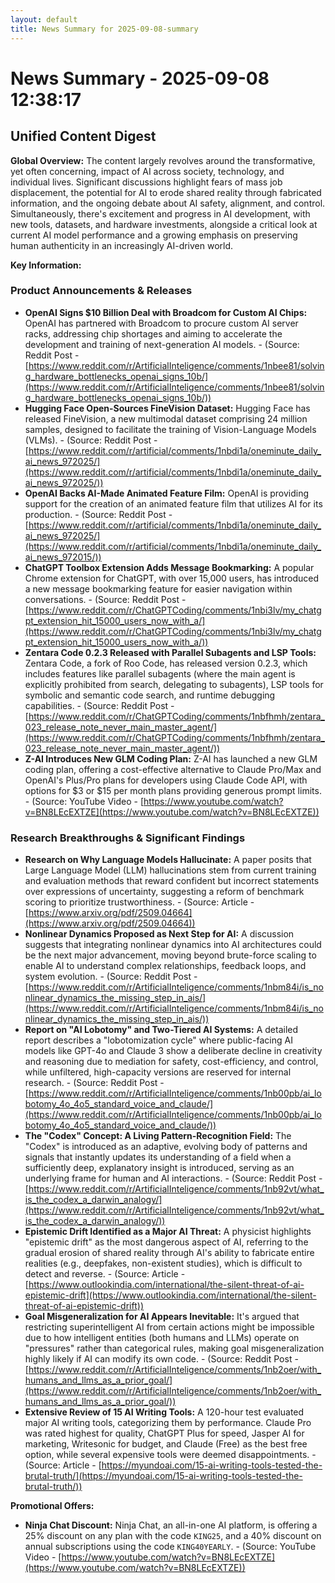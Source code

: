 ```yaml
---
layout: default
title: News Summary for 2025-09-08-summary
---
```

# News Summary - 2025-09-08 12:38:17

## Unified Content Digest

**Global Overview:**
The content largely revolves around the transformative, yet often concerning, impact of AI across society, technology, and individual lives. Significant discussions highlight fears of mass job displacement, the potential for AI to erode shared reality through fabricated information, and the ongoing debate about AI safety, alignment, and control. Simultaneously, there's excitement and progress in AI development, with new tools, datasets, and hardware investments, alongside a critical look at current AI model performance and a growing emphasis on preserving human authenticity in an increasingly AI-driven world.

**Key Information:**

### Product Announcements & Releases
*   **OpenAI Signs $10 Billion Deal with Broadcom for Custom AI Chips:** OpenAI has partnered with Broadcom to procure custom AI server racks, addressing chip shortages and aiming to accelerate the development and training of next-generation AI models. - (Source: Reddit Post - [https://www.reddit.com/r/ArtificialInteligence/comments/1nbee81/solving_hardware_bottlenecks_openai_signs_10b/](https://www.reddit.com/r/ArtificialInteligence/comments/1nbee81/solving_hardware_bottlenecks_openai_signs_10b/))
*   **Hugging Face Open-Sources FineVision Dataset:** Hugging Face has released FineVision, a new multimodal dataset comprising 24 million samples, designed to facilitate the training of Vision-Language Models (VLMs). - (Source: Reddit Post - [https://www.reddit.com/r/artificial/comments/1nbdi1a/oneminute_daily_ai_news_972025/](https://www.reddit.com/r/artificial/comments/1nbdi1a/oneminute_daily_ai_news_972025/))
*   **OpenAI Backs AI-Made Animated Feature Film:** OpenAI is providing support for the creation of an animated feature film that utilizes AI for its production. - (Source: Reddit Post - [https://www.reddit.com/r/artificial/comments/1nbdi1a/oneminute_daily_ai_news_972025/](https://www.reddit.com/r/artificial/comments/1nbdi1a/oneminute_daily_ai_news_972015/))
*   **ChatGPT Toolbox Extension Adds Message Bookmarking:** A popular Chrome extension for ChatGPT, with over 15,000 users, has introduced a new message bookmarking feature for easier navigation within conversations. - (Source: Reddit Post - [https://www.reddit.com/r/ChatGPTCoding/comments/1nbi3lv/my_chatgpt_extension_hit_15000_users_now_with_a/](https://www.reddit.com/r/ChatGPTCoding/comments/1nbi3lv/my_chatgpt_extension_hit_15000_users_now_with_a/))
*   **Zentara Code 0.2.3 Released with Parallel Subagents and LSP Tools:** Zentara Code, a fork of Roo Code, has released version 0.2.3, which includes features like parallel subagents (where the main agent is explicitly prohibited from search, delegating to subagents), LSP tools for symbolic and semantic code search, and runtime debugging capabilities. - (Source: Reddit Post - [https://www.reddit.com/r/ChatGPTCoding/comments/1nbfhmh/zentara_023_release_note_never_main_master_agent/](https://www.reddit.com/r/ChatGPTCoding/comments/1nbfhmh/zentara_023_release_note_never_main_master_agent/))
*   **Z-AI Introduces New GLM Coding Plan:** Z-AI has launched a new GLM coding plan, offering a cost-effective alternative to Claude Pro/Max and OpenAI's Plus/Pro plans for developers using Claude Code API, with options for $3 or $15 per month plans providing generous prompt limits. - (Source: YouTube Video - [https://www.youtube.com/watch?v=BN8LEcEXTZE](https://www.youtube.com/watch?v=BN8LEcEXTZE))

### Research Breakthroughs & Significant Findings
*   **Research on Why Language Models Hallucinate:** A paper posits that Large Language Model (LLM) hallucinations stem from current training and evaluation methods that reward confident but incorrect statements over expressions of uncertainty, suggesting a reform of benchmark scoring to prioritize trustworthiness. - (Source: Article - [https://www.arxiv.org/pdf/2509.04664](https://www.arxiv.org/pdf/2509.04664))
*   **Nonlinear Dynamics Proposed as Next Step for AI:** A discussion suggests that integrating nonlinear dynamics into AI architectures could be the next major advancement, moving beyond brute-force scaling to enable AI to understand complex relationships, feedback loops, and system evolution. - (Source: Reddit Post - [https://www.reddit.com/r/ArtificialInteligence/comments/1nbm84i/is_nonlinear_dynamics_the_missing_step_in_ais/](https://www.reddit.com/r/ArtificialInteligence/comments/1nbm84i/is_nonlinear_dynamics_the_missing_step_in_ais/))
*   **Report on "AI Lobotomy" and Two-Tiered AI Systems:** A detailed report describes a "lobotomization cycle" where public-facing AI models like GPT-4o and Claude 3 show a deliberate decline in creativity and reasoning due to mediation for safety, cost-efficiency, and control, while unfiltered, high-capacity versions are reserved for internal research. - (Source: Reddit Post - [https://www.reddit.com/r/ArtificialInteligence/comments/1nb00pb/ai_lobotomy_4o_4o5_standard_voice_and_claude/](https://www.reddit.com/r/ArtificialInteligence/comments/1nb00pb/ai_lobotomy_4o_4o5_standard_voice_and_claude/))
*   **The "Codex" Concept: A Living Pattern-Recognition Field:** The "Codex" is introduced as an adaptive, evolving body of patterns and signals that instantly updates its understanding of a field when a sufficiently deep, explanatory insight is introduced, serving as an underlying frame for human and AI interactions. - (Source: Reddit Post - [https://www.reddit.com/r/ArtificialInteligence/comments/1nb92vt/what_is_the_codex_a_darwin_analogy/](https://www.reddit.com/r/ArtificialInteligence/comments/1nb92vt/what_is_the_codex_a_darwin_analogy/))
*   **Epistemic Drift Identified as a Major AI Threat:** A physicist highlights "epistemic drift" as the most dangerous aspect of AI, referring to the gradual erosion of shared reality through AI's ability to fabricate entire realities (e.g., deepfakes, non-existent studies), which is difficult to detect and reverse. - (Source: Article - [https://www.outlookindia.com/international/the-silent-threat-of-ai-epistemic-drift](https://www.outlookindia.com/international/the-silent-threat-of-ai-epistemic-drift))
*   **Goal Misgeneralization for AI Appears Inevitable:** It's argued that restricting superintelligent AI from certain actions might be impossible due to how intelligent entities (both humans and LLMs) operate on "pressures" rather than categorical rules, making goal misgeneralization highly likely if AI can modify its own code. - (Source: Reddit Post - [https://www.reddit.com/r/ArtificialInteligence/comments/1nb2oer/with_humans_and_llms_as_a_prior_goal/](https://www.reddit.com/r/ArtificialInteligence/comments/1nb2oer/with_humans_and_llms_as_a_prior_goal/))
*   **Extensive Review of 15 AI Writing Tools:** A 120-hour test evaluated major AI writing tools, categorizing them by performance. Claude Pro was rated highest for quality, ChatGPT Plus for speed, Jasper AI for marketing, Writesonic for budget, and Claude (Free) as the best free option, while several expensive tools were deemed disappointments. - (Source: Article - [https://myundoai.com/15-ai-writing-tools-tested-the-brutal-truth/](https://myundoai.com/15-ai-writing-tools-tested-the-brutal-truth/))

**Promotional Offers:**
*   **Ninja Chat Discount:** Ninja Chat, an all-in-one AI platform, is offering a 25% discount on any plan with the code `KING25`, and a 40% discount on annual subscriptions using the code `KING40YEARLY`. - (Source: YouTube Video - [https://www.youtube.com/watch?v=BN8LEcEXTZE](https://www.youtube.com/watch?v=BN8LEcEXTZE))